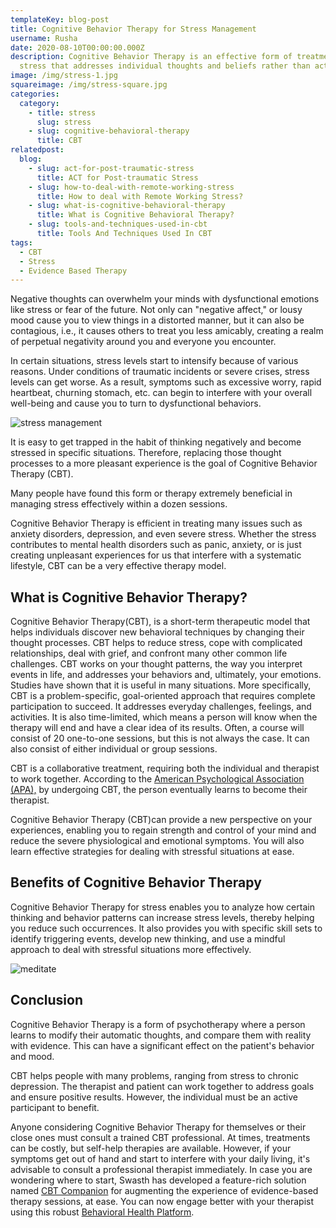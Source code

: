 ```yaml
---
templateKey: blog-post
title: Cognitive Behavior Therapy for Stress Management
username: Rusha
date: 2020-08-10T00:00:00.000Z
description: Cognitive Behavior Therapy is an effective form of treatment for
  stress that addresses individual thoughts and beliefs rather than actions.
image: /img/stress-1.jpg
squareimage: /img/stress-square.jpg
categories:
  category:
    - title: stress
      slug: stress
    - slug: cognitive-behavioral-therapy
      title: CBT
relatedpost:
  blog:
    - slug: act-for-post-traumatic-stress
      title: ACT for Post-traumatic Stress
    - slug: how-to-deal-with-remote-working-stress
      title: How to deal with Remote Working Stress?
    - slug: what-is-cognitive-behavioral-therapy
      title: What is Cognitive Behavioral Therapy?
    - slug: tools-and-techniques-used-in-cbt
      title: Tools And Techniques Used In CBT
tags:
  - CBT
  - Stress
  - Evidence Based Therapy
---
```

<!--StartFragment-->

Negative thoughts can overwhelm your minds with dysfunctional emotions like stress or fear of the future. Not only can "negative affect," or lousy mood cause you to view things in a distorted manner, but it can also be contagious, i.e., it causes others to treat you less amicably, creating a realm of perpetual negativity around you and everyone you encounter.

In certain situations, stress levels start to intensify because of various reasons. Under conditions of traumatic incidents or severe crises, stress levels can get worse. As a result, symptoms such as excessive worry, rapid heartbeat, churning stomach, etc. can begin to interfere with your overall well-being and cause you to turn to dysfunctional behaviors.

![stress management](/img/stress-potrait.jpg "stress management")

It is easy to get trapped in the habit of thinking negatively and become stressed in specific situations. Therefore, replacing those thought processes to a more pleasant experience is the goal of Cognitive Behavior Therapy (CBT).

Many people have found this form or therapy extremely beneficial in managing stress effectively within a dozen sessions.

Cognitive Behavior Therapy is efficient in treating many issues such as anxiety disorders, depression, and even severe stress. Whether the stress contributes to mental health disorders such as panic, anxiety, or is just creating unpleasant experiences for us that interfere with a systematic lifestyle, CBT can be a very effective therapy model.

<!--StartFragment-->

## What is Cognitive Behavior Therapy?

Cognitive Behavior Therapy(CBT), is a short-term therapeutic model that helps individuals discover new behavioral techniques by changing their thought processes. CBT helps to reduce stress, cope with complicated relationships, deal with grief, and confront many other common life challenges. CBT works on your thought patterns, the way you interpret events in life, and addresses your behaviors and, ultimately, your emotions. Studies have shown that it is useful in many situations. More specifically, CBT is a problem-specific, goal-oriented approach that requires complete participation to succeed. It addresses everyday challenges, feelings, and activities. It is also time-limited, which means a person will know when the therapy will end and have a clear idea of its results. Often, a course will consist of 20 one-to-one sessions, but this is not always the case. It can also consist of either individual or group sessions.

CBT is a collaborative treatment, requiring both the individual and therapist to work together. According to the [American Psychological Association (APA),](http://www.apa.org/ptsd-guideline/patients-and-families/cognitive-behavioral.aspx) by undergoing CBT, the person eventually learns to become their therapist.

Cognitive Behavior Therapy (CBT)can provide a new perspective on your experiences, enabling you to regain strength and control of your mind and reduce the severe physiological and emotional symptoms. You will also learn effective strategies for dealing with stressful situations at ease.

<!--StartFragment-->

## Benefits of Cognitive Behavior Therapy

Cognitive Behavior Therapy for stress enables you to analyze how certain thinking and behavior patterns can increase stress levels, thereby helping you reduce such occurrences. It also provides you with specific skill sets to identify triggering events, develop new thinking, and use a mindful approach to deal with stressful situations more effectively.

![meditate](/img/meditate-potrait.jpg "stress management")

<!--StartFragment-->

## Conclusion

Cognitive Behavior Therapy is a form of psychotherapy where a person learns to modify their automatic thoughts, and compare them with reality with evidence. This can have a significant effect on the patient's behavior and mood.

CBT helps people with many problems, ranging from stress to chronic depression. The therapist and patient can work together to address goals and ensure positive results. However, the individual must be an active participant to benefit.

Anyone considering Cognitive Behavior Therapy for themselves or their close ones must consult a trained CBT professional. At times, treatments can be costly, but self-help therapies are available. However, if your symptoms get out of hand and start to interfere with your daily living, it's advisable to consult a professional therapist immediately. In case you are wondering where to start, Swasth has developed a feature-rich solution named [CBT Companion](https://www.resiliens.com/cbt-companion/) for augmenting the experience of evidence-based therapy sessions, at ease. You can now engage better with your therapist using this robust [Behavioral Health Platform](https://www.resiliens.com/).

<!--EndFragment-->

<!--EndFragment-->

<!--EndFragment-->

<!--EndFragment-->